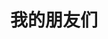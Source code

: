 ---
layout: links     # 必须
title: 我的朋友们   # 可选，这是友链页的标题
links:
  - group: 技术大佬
    icon: fas fa-user-tie
    items:
    - name: xaoxuu    # 博客名
      avatar: https://cdn.jsdelivr.net/gh/xaoxuu/assets@master/avatar/avatar.png  # 头像链接
      url: https://xaoxuu.com     # 博客链接
      backgroundColor: '#3E74C9' # 卡片背景颜色
      textColor: '#fff'  # 卡片文字颜色
      tags:     # 标签
      - IOS
  - group: 长得帅
    icon: fas fa-user-tie
    items:
    - name: adminerest's blog    # 博客名
      avatar: https://www.adminerest.com/images/head.png  # 头像链接
      url: https://www.adminerest.com/     # 博客链接
      backgroundColor: '#3E74C9' # 卡片背景颜色
      textColor: '#FFF'  # 卡片文字颜色
      tags:     # 标签
      - 业余无线电
      - python
    - name: 肝之炼金师    # 博客名
      avatar: https://lprintf.github.io/blog/img/avatar.jpeg  # 头像链接
      url: https://lprintf.github.io/blog/about/     # 博客链接
      backgroundColor: '#3E74C9' # 卡片背景颜色
      textColor: '#fff'  # 卡片文字颜色
      tags:     # 标签
      - 臭美
      - 全栈
---